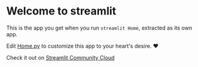 # Welcome to streamlit

This is the app you get when you run `streamlit Home`, extracted as its own app.

Edit [Home.py](./Home.py) to customize this app to your heart's desire. ❤️

Check it out on [Streamlit Community Cloud](https://capstone-tools.streamlit.app/)
